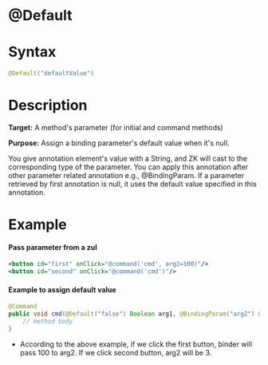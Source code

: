 # @Default

# Syntax

```java
@Default("defaultValue")
```

# Description

**Target:** A method's parameter (for initial and command methods)

**Purpose:** Assign a binding parameter's default value when it's null.

You give annotation element's value with a String, and ZK will cast to the corresponding type of the parameter. You can apply this annotation after other parameter related annotation e.g., @BindingParam. If a parameter retrieved by first annotation is null, it uses the default value specified in this annotation.

# Example

#### Pass parameter from a zul
```xml
<button id="first" onClick="@command('cmd', arg2=100)"/>
<button id="second" onClick="@command('cmd')"/>
```

#### Example to assign default value
```java
@Command
public void cmd(@Default("false") Boolean arg1, @BindingParam("arg2") @Default("3") Integer arg2) {
    // method body
}
```

-   According to the above example, if we click the first button, binder will pass 100 to arg2. If we click second button, arg2 will be 3.

